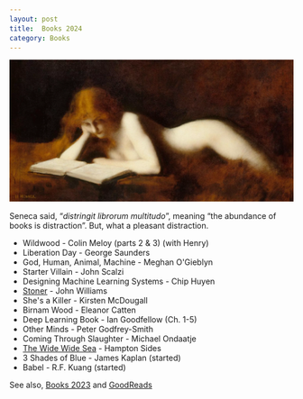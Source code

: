 ```yaml
---
layout: post
title:  Books 2024
category: Books
---
```


![La Liseuse by Jean-Jacques Henner](/images/henner-liseuse-RF1839-lewandowski.webp)

Seneca said, “_distringit librorum multitudo_”, meaning “the abundance of books is distraction”. But, what a pleasant distraction.

- Wildwood - Colin Meloy (parts 2 & 3) (with Henry)
- Liberation Day - George Saunders
- God, Human, Animal, Machine - Meghan O'Gieblyn
- Starter Villain - John Scalzi
- Designing Machine Learning Systems - Chip Huyen
- [Stoner](/2024-05-01/stoner.md) - John Williams
- She's a Killer - Kirsten McDougall
- Birnam Wood - Eleanor Catten
- Deep Learning Book - Ian Goodfellow (Ch. 1-5)
- Other Minds - Peter Godfrey-Smith
- Coming Through Slaughter - Michael Ondaatje
- [The Wide Wide Sea](/2025-01-02) - Hampton Sides
- 3 Shades of Blue - James Kaplan (started)
- Babel - R.F. Kuang (started)

See also, [Books 2023](/2024-01-01/books-2023) and [GoodReads](https://www.goodreads.com/user/show/22238686-christopher-bare)
